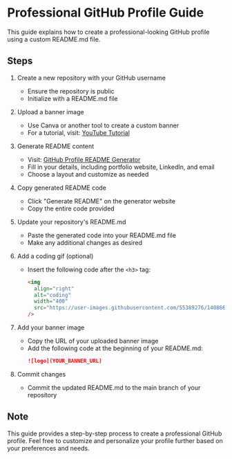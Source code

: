 # Professional GitHub Profile Guide

This guide explains how to create a professional-looking GitHub profile using a custom README.md file.

## Steps

1. Create a new repository with your GitHub username

   - Ensure the repository is public
   - Initialize with a README.md file

2. Upload a banner image

   - Use Canva or another tool to create a custom banner
   - For a tutorial, visit: [YouTube Tutorial](https://youtu.be/k1VfiMVP38I?si=tTTuaCXhPfGgXt6r)

3. Generate README content

   - Visit: [GitHub Profile README Generator](https://rahuldkjain.github.io/gh-profile-readme-generator/)
   - Fill in your details, including portfolio website, LinkedIn, and email
   - Choose a layout and customize as needed

4. Copy generated README code

   - Click "Generate README" on the generator website
   - Copy the entire code provided

5. Update your repository's README.md

   - Paste the generated code into your README.md file
   - Make any additional changes as desired

6. Add a coding gif (optional)

   - Insert the following code after the `<h3>` tag:
     ```html
     <img
       align="right"
       alt="coding"
       width="400"
       src="https://user-images.githubusercontent.com/55389276/140866485-8fb1c876-9a8f-4d6a-98dc-08c4981eaf70.gif"
     />
     ```

7. Add your banner image

   - Copy the URL of your uploaded banner image
   - Add the following code at the beginning of your README.md:
     ```markdown
     ![logo](YOUR_BANNER_URL)
     ```

8. Commit changes
   - Commit the updated README.md to the main branch of your repository

## Note

This guide provides a step-by-step process to create a professional GitHub profile. Feel free to customize and personalize your profile further based on your preferences and needs.
